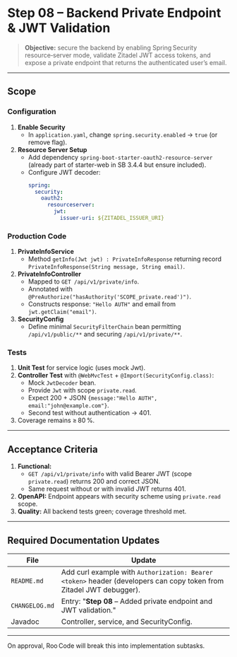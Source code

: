 # Step 08 – Backend Private Endpoint & JWT Validation

> **Objective:** secure the backend by enabling Spring Security resource‑server mode, validate Zitadel JWT access tokens, and expose a private endpoint that returns the authenticated user’s email.

---

## Scope

### Configuration

1. **Enable Security**
   - In `application.yaml`, change `spring.security.enabled` → `true` (or remove flag).
2. **Resource Server Setup**
   - Add dependency `spring-boot-starter-oauth2-resource-server` (already part of starter-web in SB 3.4.4 but ensure included).
   - Configure JWT decoder:
     ```yaml
     spring:
       security:
         oauth2:
           resourceserver:
             jwt:
               issuer-uri: ${ZITADEL_ISSUER_URI}
     ```

### Production Code

1. **PrivateInfoService**
   - Method `getInfo(Jwt jwt) : PrivateInfoResponse` returning record `PrivateInfoResponse(String message, String email)`.
2. **PrivateInfoController**
   - Mapped to `GET /api/v1/private/info`.
   - Annotated with `@PreAuthorize("hasAuthority('SCOPE_private.read')")`.
   - Constructs response: `"Hello AUTH"` and email from `jwt.getClaim("email")`.
3. **SecurityConfig**
   - Define minimal `SecurityFilterChain` bean permitting `/api/v1/public/**` and securing `/api/v1/private/**`.

### Tests

1. **Unit Test** for service logic (uses mock Jwt).
2. **Controller Test** with `@WebMvcTest` + `@Import(SecurityConfig.class)`:
   - Mock `JwtDecoder` bean.
   - Provide `Jwt` with scope `private.read`.
   - Expect 200 + JSON `{message:"Hello AUTH", email:"john@example.com"}`.
   - Second test without authentication → 401.
3. Coverage remains ≥ 80 %.

---

## Acceptance Criteria

1. **Functional:**
   - `GET /api/v1/private/info` with valid Bearer JWT (scope `private.read`) returns 200 and correct JSON.
   - Same request without or with invalid JWT returns 401.
2. **OpenAPI:** Endpoint appears with security scheme using `private.read` scope.
3. **Quality:** All backend tests green; coverage threshold met.

---

## Required Documentation Updates

| File           | Update                                                                                                              |
| -------------- | ------------------------------------------------------------------------------------------------------------------- |
| `README.md`    | Add curl example with `Authorization: Bearer <token>` header (developers can copy token from Zitadel JWT debugger). |
| `CHANGELOG.md` | Entry: "**Step 08** – Added private endpoint and JWT validation."                                                   |
| Javadoc        | Controller, service, and SecurityConfig.                                                                            |

---

On approval, Roo Code will break this into implementation subtasks.

